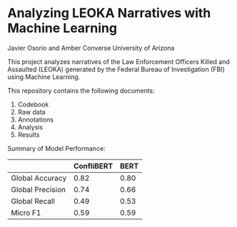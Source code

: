 # Analyzing LEOKA Narratives with Machine Learning

Javier Osorio and Amber Converse
University of Arizona

This project analyzes narratives of the Law Enforcement Officers Killed and Assaulted (LEOKA) generated by the Federal Bureau of Investigation (FBI) using Machine Learning.

This repository contains the following documents:

1. Codebook
2. Raw data
3. Annotations
4. Analysis
5. Results

Summary of Model Performance:

| | ConfliBERT | BERT |
| --- | --- | --- |
| Global Accuracy | 0.82 | 0.80 |
| Global Precision | 0.74 | 0.66 |
| Global Recall | 0.49 | 0.53 |
| Micro F1 | 0.59 | 0.59 |
